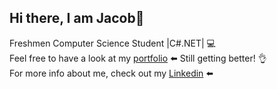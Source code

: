 ## Hi there, I am Jacob:wave:  
Freshmen Computer Science Student |C#.NET| :computer:  
Feel free to have a look at my [portfolio](https://github.com/JacobD2001?tab=repositories)  ⬅️
Still getting better! :ok_hand:  
For more info about me, check out my [Linkedin](https://www.linkedin.com/in/jakub-dzikowski/) :arrow_left:

